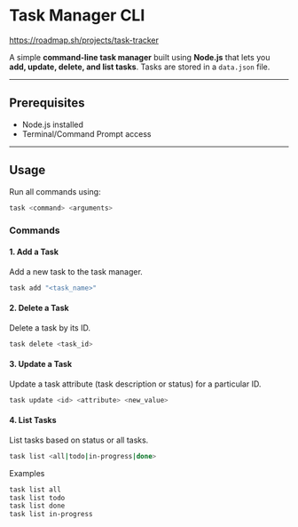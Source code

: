 # Task Manager CLI
https://roadmap.sh/projects/task-tracker

A simple **command-line task manager** built using **Node.js** that lets you **add, update, delete, and list tasks**. Tasks are stored in a `data.json` file.

---

## Prerequisites

- Node.js installed
- Terminal/Command Prompt access

---

## Usage

Run all commands using:

```bash
task <command> <arguments>
```

### Commands
#### 1. Add a Task
Add a new task to the task manager.
```bash
task add "<task_name>"
```

#### 2. Delete a Task
Delete a task by its ID.
```bash
task delete <task_id>
```

#### 3. Update a Task
Update a task attribute (task description or status) for a particular ID.
```bash
task update <id> <attribute> <new_value>
```

#### 4. List Tasks
List tasks based on status or all tasks.
```bash
task list <all|todo|in-progress|done>
```
Examples
```bash
task list all
task list todo
task list done
task list in-progress
```
